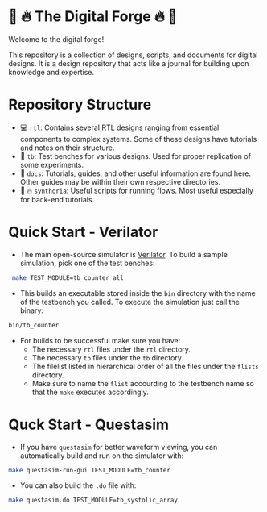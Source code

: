 # :european_castle: :fire: The Digital Forge :fire: :european_castle:

 Welcome to the digital forge! 

This repository is a collection of designs, scripts, and documents for digital designs.
It is a design repository that acts like a journal for building upon knowledge and expertise.

# Repository Structure

- :computer: `rtl`: Contains several RTL designs ranging from essential components to complex systems. Some of these designs have tutorials and notes on their structure.
- :wrench: `tb`: Test benches for various designs. Used for proper replication of some experiments.
- :blue_book: `docs`: Tutorials, guides, and other useful information are found here. Other guides may be within their own respective directories.
- :hammer: :fire: `synthoria`: Useful scripts for running flows. Most useful especially for back-end tutorials.

# Quick Start - Verilator

- The main open-source simulator is [Verilator](https://www.veripool.org/verilator/). To build a sample simulation, pick one of the test benches:

```bash
 make TEST_MODULE=tb_counter all
```

- This builds an executable stored inside the `bin` directory with the name of the testbench you called. To execute the simulation just call the binary:

```bash
bin/tb_counter
```

- For builds to be successful make sure you have:
    - The necessary `rtl` files under the `rtl` directory.
    - The necessary `tb` files under the `tb` directory.
    - The filelist listed in hierarchical order of all the files under the `flists` directory.
    - Make sure to name the `flist` accourding to the testbench name so that the `make` executes accordingly.

# Quck Start - Questasim

- If you have `questasim` for better waveform viewing, you can automatically build and run on the simulator with:

```bash
make questasim-run-gui TEST_MODULE=tb_counter
```

- You can also build the `.do` file with:

```bash
make questasim.do TEST_MODULE=tb_systolic_array
```